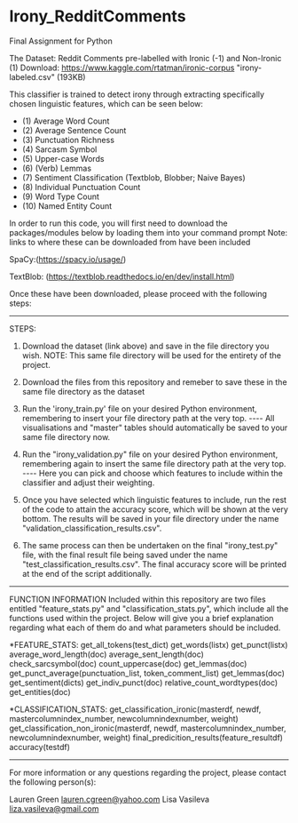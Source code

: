 # Irony_RedditComments
Final Assignment for Python

The Dataset: Reddit Comments pre-labelled with Ironic (-1) and Non-Ironic (1)
Download: https://www.kaggle.com/rtatman/ironic-corpus "irony-labeled.csv" (193KB)

This classifier is trained to detect irony through extracting specifically chosen linguistic features, which can be seen below:
- (1) Average Word Count
- (2) Average Sentence Count
- (3) Punctuation Richness
- (4) Sarcasm Symbol
- (5) Upper-case Words
- (6) (Verb) Lemmas
- (7) Sentiment Classification (Textblob, Blobber; Naive Bayes)
- (8) Individual Punctuation Count
- (9) Word Type Count
- (10) Named Entity Count


In order to run this code, you will first need to download the packages/modules below by loading them into your command prompt 
            Note: links to where these can be downloaded from have been included

SpaCy:(https://spacy.io/usage/)


TextBlob: (https://textblob.readthedocs.io/en/dev/install.html)

Once these have been downloaded, please proceed with the following steps:

---
STEPS:
1) Download the dataset (link above) and save in the file directory you wish.
            NOTE: This same file directory will be used for the entirety of the project. 
            
2) Download the files from this repository and remeber to save these in the same file directory as the dataset

3) Run the 'irony_train.py' file on your desired Python environment, remembering to insert your file directory path at the very         top.
---- All visualisations and "master" tables should automatically be saved to your same file directory now.
   
4) Run the "irony_validation.py" file on your desired Python environment, remembering again to insert the same file directory path at the very top.
---- Here you can pick and choose which features to include within the classifier and adjust their weighting.

5) Once you have selected which linguistic features to include, run the rest of the code to attain the accuracy score, which will be shown at the very bottom. The results will be saved in your file directory under the name "validation_classification_results.csv".

6) The same process can then be undertaken on the final "irony_test.py" file, with the final result file being saved under the name "test_classification_results.csv". The final accuracy score will be printed at the end of the script additionally. 

---
FUNCTION INFORMATION
Included within this repository are two files entitled "feature_stats.py" and "classification_stats.py", which include all the functions used within the project. Below will give you a brief explanation regarding what each of them do and what parameters should be included.

*FEATURE_STATS:
get_all_tokens(test_dict)
get_words(listx)
get_punct(listx)
average_word_length(doc)
average_sent_length(doc)
check_sarcsymbol(doc)
count_uppercase(doc)
get_lemmas(doc)
get_punct_average(punctuation_list, token_comment_list)
get_lemmas(doc)
get_sentiment(dicts)
get_indiv_punct(doc)
relative_count_wordtypes(doc)
get_entities(doc)

*CLASSIFICATION_STATS:
get_classification_ironic(masterdf, newdf, mastercolumnindex_number, newcolumnindexnumber, weight)
get_classification_non_ironic(masterdf, newdf, mastercolumnindex_number, newcolumnindexnumber, weight)
final_predicition_results(feature_resultdf)
accuracy(testdf)

---
For more information or any questions regarding the project, please contact the following person(s):

Lauren Green    lauren.cgreen@yahoo.com
Lisa Vasileva   liza.vasileva@gmail.com
